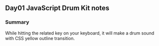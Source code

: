 ﻿## Day01 JavaScript Drum Kit notes

### Summary

While hitting the related key on your keyboard, it will make a drum sound with CSS yellow outline transition.